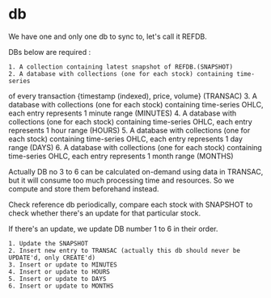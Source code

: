 # db
We have one and only one db to sync to, let's call it REFDB.

DBs below are required :

    1. A collection containing latest snapshot of REFDB.(SNAPSHOT)
    2. A database with collections (one for each stock) containing time-series 
of every transaction {timestamp (indexed), price, volume} (TRANSAC)
    3. A database with collections (one for each stock) containing time-series
OHLC, each entry represents 1 minute range (MINUTES)
    4. A database with collections (one for each stock) containing time-series
OHLC, each entry represents 1 hour range (HOURS)
    5. A database with collections (one for each stock) containing time-series
OHLC, each entry represents 1 day range (DAYS)
    6. A database with collections (one for each stock) containing time-series
OHLC, each entry represents 1 month range (MONTHS)

Actually DB no 3 to 6 can be calculated on-demand using data in TRANSAC, but it will consume
too much processing time and resources. So we compute and store them beforehand instead.

Check reference db periodically, compare each stock with SNAPSHOT to check
 whether there's an update for that particular stock.

If there's an update, we update DB number 1 to 6 in their order.

    1. Update the SNAPSHOT
    2. Insert new entry to TRANSAC (actually this db should never be UPDATE'd, only CREATE'd)
    3. Insert or update to MINUTES
    4. Insert or update to HOURS
    5. Insert or update to DAYS
    6. Insert or update to MONTHS
